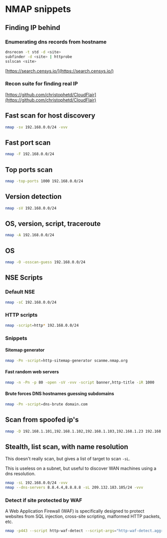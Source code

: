 # NMAP snippets

## Finding IP behind

### Enumerating dns records from hostname

```bash
dnsrecon -t std -d <site>
subfinder -d <site> | httprobe
sslscan <site>
```
[https://search.censys.io/](https://search.censys.io/)

### Recon suite for finding real IP

[https://github.com/christophetd/CloudFlair](https://github.com/christophetd/CloudFlair)

## Fast scan for host discovery

```bash
nmap -sv 192.168.0.0/24 -vvv
```

## Fast port scan

```bash
nmap -F 192.168.0.0/24
```

## Top ports scan

```bash
nmap -top-ports 1000 192.168.0.0/24
```

## Version detection

```bash
nmap -sV 192.168.0.0/24
```

## OS, version, script, traceroute

```bash
nmap -A 192.168.0.0/24
```

## OS

```bash
nmap -O -osscan-guess 192.168.0.0/24
```

## NSE Scripts

### Default NSE

```bash
nmap -sC 192.168.0.0/24
```

### HTTP scripts

```bash
nmap -script=http* 192.168.0.0/24
```

### Snippets

#### Sitemap generator

```bash
nmap -Pn -script=http-sitemap-generator scanme.nmap.org
```

#### Fast random web servers

```bash
nmap -n -Pn -p 80 -open -sV -vvv -script banner,http-title -iR 1000
```

#### Brute forces DNS hostnames guessing subdomains

```bash
nmap -Pn -script=dns-brute domain.com
```

## Scan from spoofed ip's

```bash
nmap -D 192.168.1.101,192.168.1.102,192.168.1.103,192.168.1.23 192.168.1.1
```

## Stealth, list scan, with name resolution

This doesn't really scan, but gives a list of target to scan `-sL`.

This is useless on a subnet, but useful to discover WAN machines using a dns resolution.

```bash
nmap -sL 192.168.0.0/24 -vvv
nmap --dns-servers 8.8.4.4,8.8.8.8 -sL 209.132.183.105/24 -vvv
```

### Detect if site protected by WAF

A Web Application Firewall (WAF) is specifically designed to protect websites from SQL injection, cross-site scripting, malformed HTTP packets, etc. 

```bash
nmap -p443 --script http-waf-detect --script-args="http-waf-detect.aggro,http-waf-detect.detectBodyChanges" <site>
```
